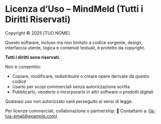 # Licenza d’Uso – MindMeld (Tutti i Diritti Riservati)

Copyright © 2025 [TUO NOME]

Questo software, incluso ma non limitato a codice sorgente, design, interfaccia utente, logica e contenuti testuali, è protetto da copyright.

**Tutti i diritti sono riservati.**

Non è consentito:

- Copiare, modificare, redistribuire o creare opere derivate da questo codice
- Usarlo per scopi commerciali senza autorizzazione scritta
- Pubblicarlo, venderlo o incorporarlo in altri software o prodotti digitali

Qualsiasi uso non autorizzato sarà perseguito ai sensi di legge.

Per licenze commerciali, collaborazione o partnership:
📧 Contattami a: [la-tua-email@example.com]
